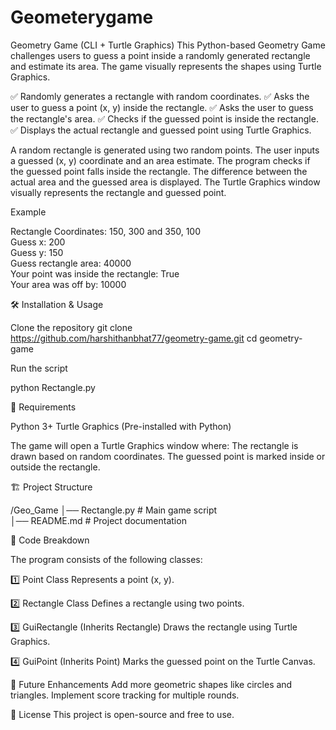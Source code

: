 # Geometerygame

Geometry Game (CLI + Turtle Graphics)
This Python-based Geometry Game challenges users to guess a point inside a randomly generated rectangle and estimate its area. The game visually represents the shapes using Turtle Graphics.

✅ Randomly generates a rectangle with random coordinates.
✅ Asks the user to guess a point (x, y) inside the rectangle.
✅ Asks the user to guess the rectangle's area.
✅ Checks if the guessed point is inside the rectangle.
✅ Displays the actual rectangle and guessed point using Turtle Graphics.

A random rectangle is generated using two random points.
The user inputs a guessed (x, y) coordinate and an area estimate.
The program checks if the guessed point falls inside the rectangle.
The difference between the actual area and the guessed area is displayed.
The Turtle Graphics window visually represents the rectangle and guessed point.

Example

Rectangle Coordinates: 150, 300 and 350, 100  
Guess x: 200  
Guess y: 150  
Guess rectangle area: 40000  
Your point was inside the rectangle: True  
Your area was off by: 10000

🛠️ Installation & Usage

Clone the repository
git clone https://github.com/harshithanbhat77/geometry-game.git
cd geometry-game

Run the script

python Rectangle.py

📌 Requirements

Python 3+
Turtle Graphics (Pre-installed with Python)

The game will open a Turtle Graphics window where:
The rectangle is drawn based on random coordinates.
The guessed point is marked inside or outside the rectangle.

🏗️ Project Structure

/Geo_Game
│── Rectangle.py   # Main game script  
│── README.md      # Project documentation  

📜 Code Breakdown

The program consists of the following classes:

1️⃣ Point Class
Represents a point (x, y).

2️⃣ Rectangle Class
Defines a rectangle using two points.

3️⃣ GuiRectangle (Inherits Rectangle)
Draws the rectangle using Turtle Graphics.

4️⃣ GuiPoint (Inherits Point)
Marks the guessed point on the Turtle Canvas.

📌 Future Enhancements
Add more geometric shapes like circles and triangles.
Implement score tracking for multiple rounds.

📝 License
This project is open-source and free to use.
